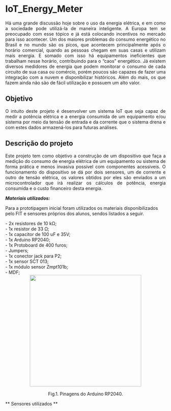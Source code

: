 # IoT_Energy_Meter

<p align="justify">    Há uma grande discussão hoje sobre o uso da energia elétrica, e em como a sociedade pode utilizá-la de maneira inteligente. A Europa tem se preocupado com esse tópico e já está colocando incentivos no mercado para isso acontecer.
Um dos maiores problemas do consumo energético no Brasil e no mundo são os picos, que acontecem principalmente após o horário comercial, quando as pessoas chegam em suas casas e utilizam mais energia. E somado com isso há equipamentos ineficientes que trabalham nesse horário, contribuindo para o “caos” energético.
Já existem diversos medidores de energia que podem monitorar o consumo de cada circuito de sua casa ou comércio, porém poucos são capazes de fazer uma integração com a nuvem e disponibilizar históricos. Além do mais, os que fazem ainda não são de fácil utilização e possuem um alto valor.</p>

<h2>Objetivo</h2>
<p align="justify">O intuito deste projeto é desenvolver um sistema IoT que seja capaz de medir a potência elétrica e a energia consumida de um equipamento e/ou sistema por meio da tensão de entrada e da corrente que o sistema drena e com estes dados armazená-los para futuras análises.</p>

<h2>Descrição do projeto</h2>
<p align="justify"> Este projeto tem como objetivo a construção de um dispositivo que faça a medição do consumo de energia elétrica de um equipamento ou sistema de forma prática e menos invasiva possível com componentes acessiveis. O funcionamento do dispositivo se dá por dois sensores, um de corrente e outro de tensão elétrica, os valores obtidos por eles são enviados a um microcontrolador que irá realizar os cálculos de potência, energia consumida e o custo financeiro desta energia.</p>

***Materiais utilizados:***
<p> Para a prototipagem inicial foram utilizados os materiais disponibilizados pelo FIT e sensores próprios dos alunos, sendos listados a seguir. </p>
- 2x resistores de 10 kΩ;<br />
- 1x resistor de 33 Ω;<br />
- 1x capacitor de 100 uF e 35V;<br />
- 1x Arduino RP2040;<br />
- 1x Protoboard de 400 furos;<br />
- Jumpers;<br />
- 1x conector jack para P2;<br />
- 1x sensor SCT 013;<br />
- 1x módulo sensor Zmpt101b;<br />
- MDF;<br />


<div style="display: inline_block" align="center">
 <img height="350em" src="https://docs.arduino.cc/static/a4d65079ebe3058e37153eb0f93890a8/ABX00053-pinout.png"/>
 <p>Fig.1. Pinagens do Arduino RP2040.</p> 
  </div>
  </ br>
  ** Sensores utilizados **
  
